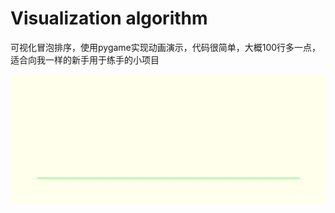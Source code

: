 # Visualization algorithm

可视化冒泡排序，使用pygame实现动画演示，代码很简单，大概100行多一点，适合向我一样的新手用于练手的小项目

![image](https://github.com/1052876800/Visualization-algorithm/blob/master/algorithm.gif)
